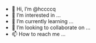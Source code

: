 - 👋 Hi, I’m @hccccq
- 👀 I’m interested in ...
- 🌱 I’m currently learning ...
- 💞️ I’m looking to collaborate on ...
- 📫 How to reach me ...

<!---
hccccq/hccccq is a ✨ special ✨ repository because its `README.md` (this file) appears on your GitHub profile.
You can click the Preview link to take a look at your changes.
--->
